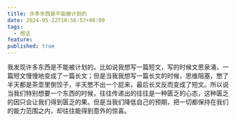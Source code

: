 ```yaml
---
title: 许多东西是不能被计划的
date: 2024-05-22T10:56:57+08:00
tags:
  - 想法
feature: 
published: true
---
```


我发现许多东西是不能被计划的。比如说我想写一篇短文，写的时候文思泉涌，一篇短文慢慢地变成了一篇长文；但是当我我想写一篇长文的时候，思维阻塞，憋了半天都是茶壶里倒饺子，半天憋不出一个屁来，最后长文反而变成了短文。所以说当我们特别想要一个东西的时候，往往传递出的往往是一种匮乏的心态，这种匮乏的因只会让我们得到匮乏的果。但是当我们降低自己的预期，把一切都保持在我们的能力范围之内，却往往能得到意外的惊喜。

